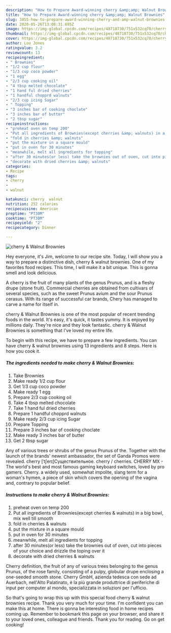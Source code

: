 ```yaml
---
description: "How to Prepare Award-winning cherry &amp;amp; Walnut Brownies"
title: "How to Prepare Award-winning cherry &amp;amp; Walnut Brownies"
slug: 3855-how-to-prepare-award-winning-cherry-and-amp-walnut-brownies
date: 2020-05-26T13:08:31.695Z
image: https://img-global.cpcdn.com/recipes/48718730/751x532cq70/cherry-walnut-brownies-recipe-main-photo.jpg
thumbnail: https://img-global.cpcdn.com/recipes/48718730/751x532cq70/cherry-walnut-brownies-recipe-main-photo.jpg
cover: https://img-global.cpcdn.com/recipes/48718730/751x532cq70/cherry-walnut-brownies-recipe-main-photo.jpg
author: Lou Jones
ratingvalue: 3.2
reviewcount: 13
recipeingredient:
- " Brownies"
- "1/2 cup flour"
- "1/3 cup coco powder"
- "1 egg"
- "2/3 cup cooking oil"
- "4 tbsp melted chocolate"
- "1 hand ful dried cherries"
- "1 handful chopprd walnuts"
- "2/3 cup icing Sugar"
- " Topping"
- "3 inches bar of cooking choclate"
- "3 inches bar of butter"
- "2 tbsp sugar"
recipeinstructions:
- "preheat oven on temp 200"
- "Put all ingredients of Brownies(except cherries &amp; walnuts) in a big bowl, mix well till smooth"
- "fold in cherries &amp; walnuts"
- "put the mixture in a square mould"
- "put in oven for 30 minutes"
- "meanwhile, melt all ingredients for topping"
- "after 30 minutes(or less) take the brownies out of oven, cut into pieces of your choice and drizzle the toping over it"
- "decorate with dried cherries &amp; walnuts"
categories:
- Recipe
tags:
- cherry
- 
- walnut

katakunci: cherry  walnut 
nutrition: 252 calories
recipecuisine: American
preptime: "PT30M"
cooktime: "PT30M"
recipeyield: "2"
recipecategory: Dinner

---
```



![cherry &amp; Walnut Brownies](https://img-global.cpcdn.com/recipes/48718730/751x532cq70/cherry-walnut-brownies-recipe-main-photo.jpg)

Hey everyone, it's Jim, welcome to our recipe site. Today, I will show you a way to prepare a distinctive dish, cherry &amp; walnut brownies. One of my favorites food recipes. This time, I will make it a bit unique. This is gonna smell and look delicious.

A cherry is the fruit of many plants of the genus Prunus, and is a fleshy drupe (stone fruit). Commercial cherries are obtained from cultivars of several species, such as the sweet Prunus avium and the sour Prunus cerasus. With its range of successful car brands, Chery has managed to carve a name for itself in.

cherry &amp; Walnut Brownies is one of the most popular of recent trending foods in the world. It's easy, it's quick, it tastes yummy. It is enjoyed by millions daily. They're nice and they look fantastic. cherry &amp; Walnut Brownies is something that I've loved my entire life.


To begin with this recipe, we have to prepare a few ingredients. You can have cherry &amp; walnut brownies using 13 ingredients and 8 steps. Here is how you cook it.

<!--inarticleads1-->

##### The ingredients needed to make cherry &amp; Walnut Brownies:

1. Take  Brownies
1. Make ready 1/2 cup flour
1. Get 1/3 cup coco powder
1. Make ready 1 egg
1. Prepare 2/3 cup cooking oil
1. Take 4 tbsp melted chocolate
1. Take 1 hand ful dried cherries
1. Prepare 1 handful chopprd walnuts
1. Make ready 2/3 cup icing Sugar
1. Prepare  Topping
1. Prepare 3 inches bar of cooking choclate
1. Make ready 3 inches bar of butter
1. Get 2 tbsp sugar


Any of various trees or shrubs of the genus Prunus of the. Together with the launch of the brands&#39; newest ambassador, the set of Ganda Promos were revealed. cherry [ˈtʃerɪ]Существительное. cherry / cherries. CHERRY MX - The world&#39;s best and most famous gaming keyboard switches, loved by pro gamers. Cherry. a widely used, somewhat impolite, slang term for a woman&#39;s hymen, a piece of skin which covers the opening of the vagina and, contrary to popular belief. 

<!--inarticleads2-->

##### Instructions to make cherry &amp; Walnut Brownies:

1. preheat oven on temp 200
1. Put all ingredients of Brownies(except cherries &amp; walnuts) in a big bowl, mix well till smooth
1. fold in cherries &amp; walnuts
1. put the mixture in a square mould
1. put in oven for 30 minutes
1. meanwhile, melt all ingredients for topping
1. after 30 minutes(or less) take the brownies out of oven, cut into pieces of your choice and drizzle the toping over it
1. decorate with dried cherries &amp; walnuts


Cherry definition, the fruit of any of various trees belonging to the genus Prunus, of the rose family, consisting of a pulpy, globular drupe enclosing a one-seeded smooth stone. Cherry GmbH, azienda tedesca con sede ad Auerbach, nell&#39;Alto Palatinato, è la più grande produttrice di periferiche di input per computer al mondo, specializzata in soluzioni per l&#39;ufficio. 

So that's going to wrap this up with this special food cherry &amp; walnut brownies recipe. Thank you very much for your time. I'm confident you can make this at home. There is gonna be interesting food in home recipes coming up. Remember to bookmark this page on your browser, and share it to your loved ones, colleague and friends. Thank you for reading. Go on get cooking!
